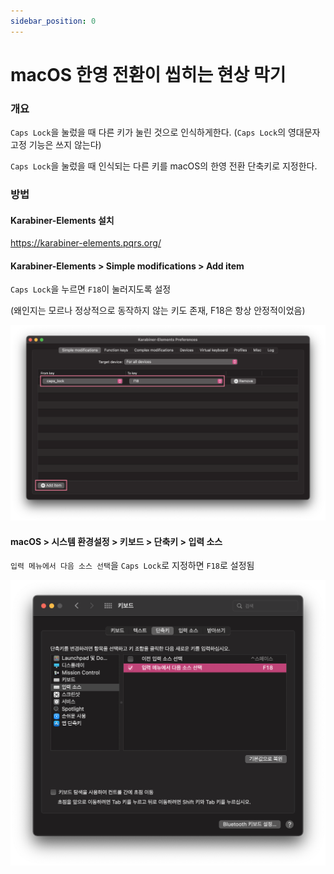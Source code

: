 ```yaml
---
sidebar_position: 0
---
```


# macOS 한영 전환이 씹히는 현상 막기

### 개요

`Caps Lock`을 눌렀을 때 다른 키가 눌린 것으로 인식하게한다. (`Caps Lock`의 영대문자 고정 기능은 쓰지 않는다)

`Caps Lock`을 눌렀을 때 인식되는 다른 키를 macOS의 한영 전환 단축키로 지정한다.

### 방법

#### Karabiner-Elements 설치

https://karabiner-elements.pqrs.org/

#### Karabiner-Elements > Simple modifications > Add item

`Caps Lock`을 누르면 `F18`이 눌러지도록 설정

(왜인지는 모르나 정상적으로 동작하지 않는 키도 존재, F18은 항상 안정적이었음)

![](./settings01.png)

#### macOS > 시스템 환경설정 > 키보드 > 단축키 > 입력 소스

`입력 메뉴에서 다음 소스 선택`을 `Caps Lock`로 지정하면 `F18`로 설정됨

![](./settings02.png)

